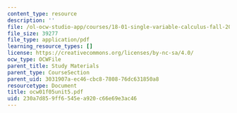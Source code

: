 ```yaml
---
content_type: resource
description: ''
file: /ol-ocw-studio-app/courses/18-01-single-variable-calculus-fall-2005/230a7d859ff6545ea920c66e69e3ac46_ocw01f05unit5.pdf
file_size: 39277
file_type: application/pdf
learning_resource_types: []
license: https://creativecommons.org/licenses/by-nc-sa/4.0/
ocw_type: OCWFile
parent_title: Study Materials
parent_type: CourseSection
parent_uid: 3031907a-ec46-cbc8-7808-76dc631850a8
resourcetype: Document
title: ocw01f05unit5.pdf
uid: 230a7d85-9ff6-545e-a920-c66e69e3ac46
---
```

